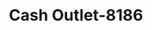 ---
f_zip-code: 35978
f_state-code: AL
title: Cash Outlet-8186
f_phone: 256-657-1012
f_city-only: Henagar
f_address: 17063 Al Highway 75 Henagar
f_location-unique-id: '8186'
slug: cash-outlet-8186
updated-on: '2024-05-30T13:46:58.046Z'
created-on: '2024-05-30T13:36:59.803Z'
published-on: '2024-05-30T13:54:32.469Z'
f_city-state: cms/city/henagar-al.md
f_company: cms/company/cash-outlet.md
f_state: cms/state/alabama.md
layout: '[payday-loan].html'
tags: payday-loan
---